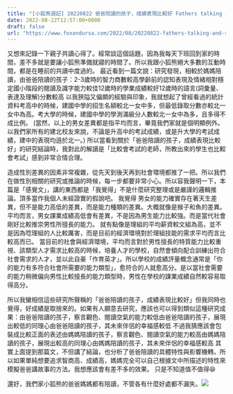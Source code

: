 ```yaml
---
title: "[小狐熊週記] 20220822 爸爸陪讀的孩子，成績表現比較好 Fathers talking and reading with their 3-year-olds during shared bookreading"
date: 2022-08-22T12:57:00+0800
draft: false
url: "https://www.foxandursa.com/2022/08/20220822-fathers-talking-and-reading.html"
---
```



又想來記錄一下親子共讀心得了。經常談這個話題，因為我每天下班回到家的時間，差不多就是要讓小狐熊準備就寢的時間了。所以我跟小狐熊絕大多數的互動時間，都是在睡前的共讀中度過的。
最近看到一篇文說：研究發現，相較於媽媽陪讀，由爸爸陪讀的孩子：2-3歲時的智力商數較高學齡前的認知表現及情緒相對穩定國小階段的閱讀及識字能力較佳12歲時的學業成績較好12歲時的語言(詞彙量、表達及理解)分數較高
以我狹隘又偏頗的經驗與印象，我就想起了曾經看過的統計資料考高中的時候，建國中學的招生名額較北一女中多，但最低錄取分數亦較北一女中為高。考大學的時候，建國中學的學測滿級分人數較北一女中為多，且多得不成比例。
(當然，以上的男女差異都是指平均而言，畢竟我們家就是個明顯例外。以我們家所有的建北校友來說，不論是升高中的考試成績，或是升大學的考試成績，建中的表現均遜於北一。)
所以當看到關於「爸爸陪讀的孩子，成績表現比較好」的研究結論時，我對此的解讀是「比較會考試的老師，所教出來的學生也比較會考試」感到非常合情合理。

造成性別差異的因素非常複雜，從先天到後天再到社會環境都推了一把。所以我們在做性別相關的研究或推論的時候，每一步都要非常小心。所以容我聲明一下，本篇是「感覺文」，講的東西都是「我覺得」不是什麼研究整理或是嚴謹的邏輯推論。頂多當作我個人未經證實的假說吧。
我覺得 男女的能力確實存在著天生差異，但不是能力高低的差異，而是能力種類的差異。大概就像是猴子和魚的差異。平均而言，男女課業成績高低會有差異，不是因為男生能力比較強。而是當代社會剛好比較推崇男性所擅長的能力。
就有點像是理組的平均薪資較文組為高，並不是因為唸理組的人比較厲害，而是目前的經濟環境對於理組技能的需求平均而言比較高而已。
當目前的社會與經濟環境，平均而言對於男性擅長的特質能力比較重視、該類型人才需求比較高的時候，培養人才的學校，自然會傾向配合訓練出符合社會需求的人才，並以此自豪「作育英才」。所以學校的成績評量概念通常是「你的能力有多符合社會所需要的能力類型」，愈符合的人就愈高分。是以當社會需要的能力稍微偏向男性比較擅長的能力類型時，男性在學校的課業成績自然較容易取得高分。

所以我蠻相信這些研究所聲稱的「爸爸陪讀的孩子，成績表現比較好」但我同時也覺得，好成績是取捨來的。如果有人願意去研究，應該也可以得到類似這種研究成果：由爸爸陪讀的孩子，察言觀色、閱讀空氣的能力較低由爸爸陪讀的孩子，展現出較低的同理心由爸爸陪讀的孩子，其未來伴侶的幸福感較低
不過我猜應該會包裝成比較正面的表述由媽媽陪讀的孩子，察言觀色、閱讀空氣的能力較高由媽媽陪讀的孩子，展現出較高的同理心由媽媽陪讀的孩子，其未來伴侶的幸福感較高
其實上面提到那篇文，不但講了結論，也分析了爸爸陪讀的具體特性與影響機轉。所以如果單純想要追求智商高、成績高，媽媽完全可以自己根據文中所描述的特性來模擬爸爸講故事的方法。我想應該會有差不多的效果。
只是不知道值不值得😆

還好，我們家小狐熊的爸爸媽媽都有陪讀，不管各有什麼好處都不漏失。![]($https://blogger.googleusercontent.com/img/a/AVvXsEgVzMK1-gST17wZ1BRjXSbUXq98XfwXKUyfaug9pz1qyNdGMenr2FlKUux7FnjVcoHGLeect1l9FzV9ZSnz5HpPaBcJ-_OPJgHWAyAZ2C2DH9aCFZivrnMJuoAQhwoKlnnmiuSdiUJGMYl3L72-40gQwjHUvpeYTiZ8KitmRsbFdcpYCi5DOZZ7910n)



